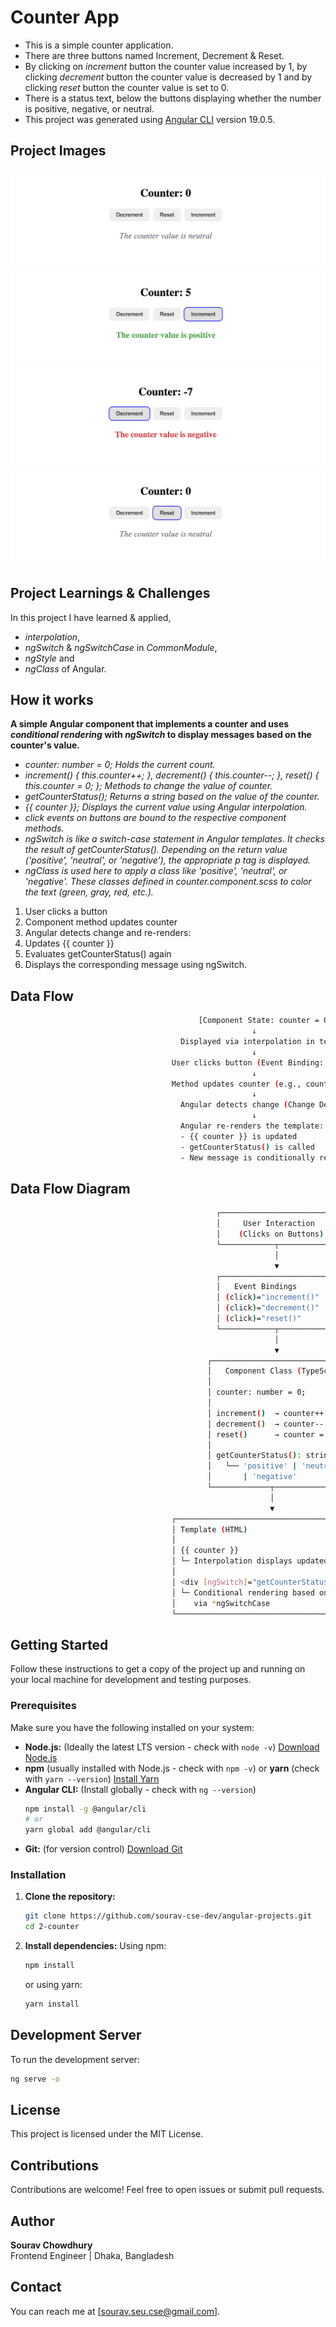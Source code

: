 # Counter App

- This is a simple counter application.
- There are three buttons named Increment, Decrement & Reset.
- By clicking on _increment_ button the counter value increased by 1, by clicking _decrement_ button the counter value is decreased by 1 and by clicking _reset_ button the counter value is set to 0.
- There is a status text, below the buttons displaying whether the number is positive, negative, or neutral.
- This project was generated using [Angular CLI](https://github.com/angular/angular-cli) version 19.0.5.

## Project Images

![Project Image 1](./assets/project-image-initial.png)
![Project Image 2](./assets/project-image-positive.png)
![Project Image 3](./assets/project-image-negative.png)
![Project Image 4](./assets/project-image-reset.png)

## Project Learnings & Challenges

In this project I have learned & applied,

- _interpolation_,
- _ngSwitch_ & _ngSwitchCase_ in _CommonModule_,
- _ngStyle_ and
- _ngClass_
  of Angular.

## How it works

**A simple Angular component that implements a counter and uses _conditional rendering_ with _ngSwitch_ to display messages based on the counter's value.**

- _counter: number = 0; Holds the current count._
- _increment() { this.counter++; }, decrement() { this.counter--; }, reset() { this.counter = 0; }; Methods to change the value of counter._
- _getCounterStatus(); Returns a string based on the value of the counter._
- _{{ counter }}; Displays the current value using Angular interpolation._
- _click events on buttons are bound to the respective component methods._
- _ngSwitch is like a switch-case statement in Angular templates. It checks the result of getCounterStatus(). Depending on the return value ('positive', 'neutral', or 'negative'), the appropriate p tag is displayed._
- _ngClass is used here to apply a class like 'positive', 'neutral', or 'negative'. These classes defined in counter.component.scss to color the text (green, gray, red, etc.)._

1. User clicks a button
2. Component method updates counter
3. Angular detects change and re-renders:
4. Updates {{ counter }}
5. Evaluates getCounterStatus() again
6. Displays the corresponding message using ngSwitch.

## Data Flow

```bash
                                          [Component State: counter = 0]
                                                      ↓
                                      Displayed via interpolation in template
                                                      ↓
                                    User clicks button (Event Binding: (click))
                                                      ↓
                                    Method updates counter (e.g., counter++)
                                                      ↓
                                      Angular detects change (Change Detection)
                                                      ↓
                                      Angular re-renders the template:
                                      - {{ counter }} is updated
                                      - getCounterStatus() is called
                                      - New message is conditionally rendered
```

## Data Flow Diagram

```bash
                                              ┌────────────────────────┐
                                              │     User Interaction   │
                                              │    (Clicks on Buttons) │
                                              └────────────┬───────────┘
                                                           │
                                                           ▼
                                              ┌────────────────────────┐
                                              │   Event Bindings       │
                                              │ (click)="increment()"  │
                                              │ (click)="decrement()"  │
                                              │ (click)="reset()"      │
                                              └────────────┬───────────┘
                                                           │
                                                           ▼
                                            ┌────────────────────────────────┐
                                            │   Component Class (TypeScript) │
                                            │                                │
                                            │ counter: number = 0;           │
                                            │                                │
                                            │ increment()  → counter++       │
                                            │ decrement()  → counter--       │
                                            │ reset()      → counter = 0     │
                                            │                                │
                                            │ getCounterStatus(): string     │
                                            │   └── 'positive' | 'neutral'   │
                                            │       | 'negative'             │
                                            └─────────────┬──────────────────┘
                                                          │
                                                          ▼
                                    ┌────────────────────────────────────────────────┐
                                    │ Template (HTML)                                │
                                    │                                                │
                                    │ {{ counter }}                                  │
                                    │ └─ Interpolation displays updated value        │
                                    │                                                │
                                    │ <div [ngSwitch]="getCounterStatus()">          │
                                    │ └─ Conditional rendering based on status       │
                                    │    via *ngSwitchCase                           │
                                    └────────────────────────────────────────────────┘

```

## Getting Started

Follow these instructions to get a copy of the project up and running on your local machine for development and testing purposes.

### Prerequisites

Make sure you have the following installed on your system:

- **Node.js:** (Ideally the latest LTS version - check with `node -v`) [Download Node.js](https://nodejs.org/)
- **npm** (usually installed with Node.js - check with `npm -v`) or **yarn** (check with `yarn --version`) [Install Yarn](https://yarnpkg.com/getting-started)
- **Angular CLI:** (Install globally - check with `ng --version`)
  ```bash
  npm install -g @angular/cli
  # or
  yarn global add @angular/cli
  ```
- **Git:** (for version control) [Download Git](https://git-scm.com/)

### Installation

1.  **Clone the repository:**

    ```bash
    git clone https://github.com/sourav-cse-dev/angular-projects.git
    cd 2-counter
    ```

2.  **Install dependencies:**
    Using npm:
    ```bash
    npm install
    ```
    or using yarn:
    ```bash
    yarn install
    ```

## Development Server

To run the development server:

```bash
ng serve -o
```

## License

This project is licensed under the MIT License.

## Contributions

Contributions are welcome! Feel free to open issues or submit pull requests.

## Author

**Sourav Chowdhury**  
Frontend Engineer | Dhaka, Bangladesh

## Contact

You can reach me at [sourav.seu.cse@gmail.com].
